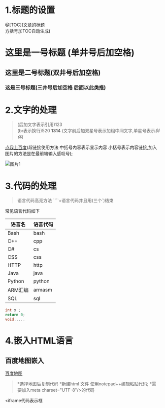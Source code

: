 # 1.标题的设置

@[TOC](文章的标题<br> 方括号加TOC自动生成)

# 这里是一号标题  (单井号后加空格)

## 这里是二号标题(双井号后加空格)

### 这是三号标题(三井号后加空格   后面以此类推)

# 2.文字的处理

> (后加文字表示引用)123<br>(br表示换行)520  **1314**  (文字前后加双星号表示加粗中间文字,单星号表示*斜体*)

[点我上百度](www.baidu.com)(超链接使用方法  中括号内容表示显示内容  小括号表示内容链接,加入图片的方法是在最前端输入感叹号);

![图片1](https://img-blog.csdnimg.cn/20181113133754943.png?x-oss-process=image/watermark,type_ZmFuZ3poZW5naGVpdGk,shadow_1,text_aHR0cHM6Ly9ibG9nLmNzZG4ubmV0L3FxXzQzMzMxNjA4,size_10,color_FFFFFF,t_0)

# 3.代码的处理

> 语言代码高亮方法 ````+语言代码并且用(三个`)结束

  常见语言代码如下

| 语言名  | 语言代码 |
| ------- | -------- |
| Bash    | bash     |
| C++     | cpp      |
| C#      | cs       |
| CSS     | css      |
| HTTP    | http     |
| Java    | java     |
| Python  | python   |
| ARM汇编 | armasm   |
| SQL     | sql      |

```cpp
int x ;
return 0;
void.....
```

# 4.嵌入HTML语言

## 百度地图嵌入

[百度地图](http://api.map.baidu.com/lbsapi/creatmap/index.html)

> *选择地图后复制代码
> *新建html 文件 使用notepad++编辑粘贴代码;
> *需要加入meta charset="UTF-8"/>的代码

<iframe代码表示框

<iframe src="D:\desktop\map.html" width="600" height="300" frameborder="0" scrolling="no">
<iframe>     <br>
同理可以嵌入视频等等

同理可以嵌入腾讯视频等视频HTML<br>地你好		

我是		

`你好`

